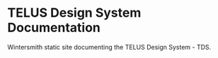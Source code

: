 TELUS Design System Documentation
=================================

Wintersmith static site documenting the TELUS Design System - TDS.
